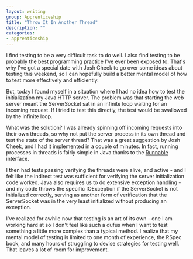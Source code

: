 ```yaml
---
layout: writing
group: Apprenticeship
title: "Throw It In Another Thread"
description: ""
categories:
- apprenticeship
---
```


I find testing to be a very difficult task to do well. I also find testing to be probably the best programming practice I've ever been exposed to. That's why I've got a special date with Josh Cheek to go over some ideas about testing this weekend, so I can hopefully build a better mental model of how to test more effectively and efficiently.

But, today I found myself in a situation where I had no idea how to test the initialization my Java HTTP server. The problem was that starting the web server meant the ServerSocket sat in an infinite loop waiting for an incoming request. If I tried to test this directly, the test would be swallowed by the infinite loop.

What was the solution? I was already spinning off incoming requests into their own threads, so why not put the server process in its own thread and test the state of the server thread? That was a great suggestion by Josh Cheek, and I had it implemented in a couple of minutes. In fact, running processes in threads is fairly simple in Java thanks to the [Runnable](http://docs.oracle.com/javase/1.4.2/docs/api/java/lang/Runnable.html) interface.

I then had tests passing verifying the threads were alive, and active - and I felt like the indirect test was sufficient for verifying the server initialization code worked. Java also requires us to do extensive exception handling - and my code throws the specific IOException if the ServerSocket is not initialized correctly, serving as another form of verification that the ServerSocket was in the very least initialized without producing an exception.

I've realized for awhile now that testing is an art of its own - one I am working hard at so I don't feel like such a dufus when I want to test something a little more complex than a typical method. I realize that my mental model of testing is limited to one month of experience, the RSpec book, and many hours of struggling to devise strategies for testing well. That leaves a lot of room for improvement.
